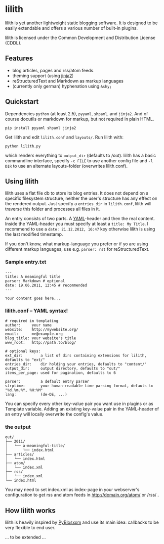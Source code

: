 lilith
======

lilith is yet another lightweight static blogging software. It is designed to be
easily extendable and offers a various number of built-in plugins.

lilith is licensed under the Common Development and Distribution License (CDDL).

Features
--------

- blog articles, pages and rss/atom feeds
- theming support (using [jinja2](http://jinjna.pocoo.org/))
- reStructuredText and Markdown as markup languages
- (currently only german) hyphenation using `&shy;`

Quickstart
----------

Dependencies `python` (at least 2.5), `pyyaml`, `shpaml`, and `jinja2`. And
of course docutils or markdown for markup, but not required in plain HTML.

    pip install pyyaml shpaml jinja2

Get lilith and edit `lilith.conf` and `layouts/`. Run lilith with:

    python lilith.py
    
which renders everything to `output_dir` (defaults to */out*). lilith has
a basic commandline interface, specify `-c FILE` to use another config file
and `-l DIR` to use an alternate layouts-folder (overwrites lilith.conf).


Using lilith
------------

lilith uses a flat file db to store its blog entries. It does not depend on a
specific filesystem structure, neither the user's structure has any effect on
the rendered output. Just specify a `entries_dir` in `lilith.conf`, lilith will
traverse this folder and processes all files in it.

An entry consists of two parts. A [YAML](http://en.wikipedia.org/wiki/YAML)-header
and then the real content. Inside the YAML-header you must specify at least
a `title: My Title`. I recommend to use a `date: 21.12.2012, 16:47` key otherwise
lilith is using the last modified timestamp.

If you don't know, what markup-language you prefer or if yo are using different
markup languages, use e.g. `parser: rst` for reStructuredText.

### Sample entry.txt

    ---
    title: A meaningful title
    parser: Markdown # optional
    date: 19.06.2011, 12:45 # recommended
    ---

    Your content goes here...

### lilith.conf – YAML syntax!

    # required in templating
    author:     your name
    website:    http://mywebsite.org/
    email:      me@example.org
    blog_title: your website's title
    www_root:   http://path.to/blog/

    # optional keys:
    ext_dir:        a list of dirs containing extensions for lilith, defaults to "ext/"
    entries_dir:    dir holding your entries, defaults to "content/"
    output_dir:     output directory, defaults to "out/"
    items_per_page: used for pagination, defaults to 6
        
    parser:         a default entry parser
    strptime:       your human-readable time parsing format, defauts to "%d.%m.%Y, %H:%M"
    lang:           (de-DE, ...)
    
You can specify every other key-value pair you want use in plugins or as
Template variable. Adding an existing key-value pair in the YAML-header
of an entry will locally overwrite the config's value.

### the output

    out/
    ├── 2011/
    │   └── a-meaningful-title/
    │       └── index.html
    ├── articles/
    │   └── index.html
    ├── atom/
    │   └── index.xml
    ├── rss/
    │   └── index.xml
    └── index.html

You may need to set index.xml as index-page in your webserver's configuration
to get rss and atom feeds in http://domain.org/atom/ or /rss/ .

How lilith works
----------------

lilith is heavily inspired by [PyBlosxom](http://pyblosxom.bluesock.org/) and
use its main idea: callbacks to be very flexible to end user.

... to be extended ...